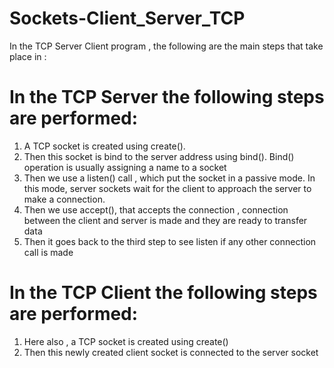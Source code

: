 # Sockets-Client_Server_TCP
In the TCP Server Client program , the following are the main steps that take place in :

# In the TCP Server  the following steps are performed:

1.	A TCP socket is created using create().
2.	Then this socket is bind to the server address using bind(). Bind()               operation is usually assigning a name to a socket 
3.	Then we use a listen() call , which put the socket in a passive mode. In this mode, server sockets wait for the client to approach the server to make a connection.
4.	Then we use accept(), that accepts the connection , connection between the client and server is made and they are ready to transfer data 
5.	Then it goes back to the third step to see listen if any other connection call is made 

# In the TCP Client  the following steps are performed:
1.	Here also , a TCP socket is created using create()
2.	Then this newly created client socket is connected to the server socket 
